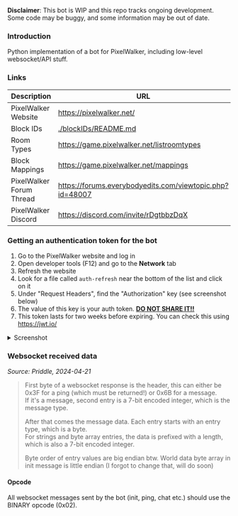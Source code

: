 **Disclaimer**: This bot is WIP and this repo tracks ongoing development. Some code may be buggy, and some information may be out of date.

### Introduction
Python implementation of a bot for PixelWalker, including low-level websocket/API stuff.

### Links
| Description              | URL                                                      |
|--------------------------|----------------------------------------------------------|
| PixelWalker Website      | https://pixelwalker.net/                                 |
| Block IDs                | [./blockIDs/README.md](./blockIDs/README.md)             |
| Room Types               | https://game.pixelwalker.net/listroomtypes               |
| Block Mappings           | https://game.pixelwalker.net/mappings                    |
| PixelWalker Forum Thread | https://forums.everybodyedits.com/viewtopic.php?id=48007 |
| PixelWalker Discord      | https://discord.com/invite/rDgtbbzDqX                    |

### Getting an authentication token for the bot
1. Go to the PixelWalker website and log in
2. Open developer tools (F12) and go to the **Network** tab
3. Refresh the website
4. Look for a file called `auth-refresh` near the bottom of the list and click on it
5. Under "Request Headers", find the "Authorization" key (see screenshot below)
6. The value of this key is your auth token. <u>**DO NOT SHARE IT!!**</u>
7. This token lasts for two weeks before expiring. You can check this using https://jwt.io/ 

<details>
<summary>Screenshot</summary>

![Finding the auth token](https://cdn.discordapp.com/attachments/1230093943941758977/1231626846005760131/image.png?ex=6627d2e2&is=66268162&hm=aca73c8570b63ce2ad7fddcf719373039d3e64207e9e0e8d09dba09ba3e1880f&)
</details>

### Websocket received data
*Source: Priddle, 2024-04-21*
> First byte of a websocket response is the header, this can either be 0x3F for a ping (which must be returned!) or 0x6B for a message.  
> If it's a message, second entry is a 7-bit encoded integer, which is the message type.
>
>After that comes the message data. Each entry starts with an entry type, which is a byte.  
>For strings and byte array entries, the data is prefixed with a length, which is also a 7-bit encoded integer.
>
>Byte order of entry values are big endian btw. World data byte array in init message is little endian (I forgot to change that, will do soon) 

#### Opcode
All websocket messages sent by the bot (init, ping, chat etc.) should use the BINARY opcode (0x02).
